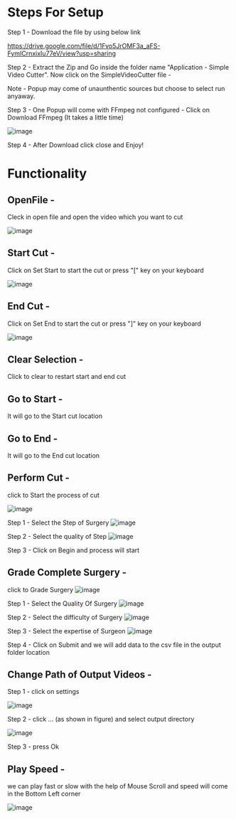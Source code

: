 # Steps For Setup 

Step 1 - Download the file by using below link

https://drive.google.com/file/d/1Fvo5JrOMF3a_aFS-FymICrnxixIu77eV/view?usp=sharing

Step 2 - Extract the Zip and Go inside the folder name "Application - Simple Video Cutter". Now click on the SimpleVideoCutter file -

Note - Popup may come of unaunthentic sources but choose to select run anyaway.



Step 3 - One Popup will come with FFmpeg not configured -  Click on Download FFmpeg     (It takes a little time)

![image](https://user-images.githubusercontent.com/71441089/124021867-b15aa280-da09-11eb-852f-0060b579416f.png)


Step 4 - After Download click close and Enjoy!

# Functionality

## OpenFile -
Cleck in open file and open the video which you want to cut


![image](https://user-images.githubusercontent.com/71441089/124025059-9e49d180-da0d-11eb-88af-0bfd6fdeea68.png)


## Start Cut - 
Click on Set Start to start the cut or press "[" key on your keyboard

![image](https://user-images.githubusercontent.com/71441089/124025342-f41e7980-da0d-11eb-9938-e510ddb1f171.png)

## End Cut - 
Click on Set End to start the cut or press "]" key on your keyboard

![image](https://user-images.githubusercontent.com/71441089/124025413-04365900-da0e-11eb-9532-418e1bdfb719.png)

## Clear Selection - 
Click to clear to restart start and end cut

## Go to Start - 
It will go to the Start cut location

## Go to End - 
It will go to the End cut location

## Perform Cut - 
click to Start the process of cut

![image](https://user-images.githubusercontent.com/71441089/124025942-afdfa900-da0e-11eb-835f-baa669f39246.png)

Step 1 - Select the Step of Surgery
![image](https://user-images.githubusercontent.com/71441089/131272223-e49719ff-c2ea-45a6-ac35-95afd803bcbe.png)

Step 2 - Select the quality of Step
![image](https://user-images.githubusercontent.com/71441089/131272260-aa4ea343-706a-48da-9b7a-9d678c60e54e.png)


Step 3 - Click on Begin and process will start


## Grade Complete Surgery - 
click to Grade Surgery
![image](https://user-images.githubusercontent.com/71441089/131272362-560d35d0-d8a7-4315-b63d-b7a41fa2912f.png)


Step 1 - Select the Quality Of Surgery
![image](https://user-images.githubusercontent.com/71441089/131272094-6aea3436-994b-477e-a609-1fa157d75e9e.png)


Step 2 - Select the difficulty of Surgery
![image](https://user-images.githubusercontent.com/71441089/131272150-9b3adba7-9f25-4e8a-9daa-070639689a12.png)



Step 3 - Select the expertise of Surgeon
![image](https://user-images.githubusercontent.com/71441089/131272194-e19efd24-2a5f-4b29-9aba-a817d8d4f917.png)



Step 4 - Click on Submit and we will add data to the csv file in the output folder location


## Change Path of Output Videos - 
Step 1 - 
click on settings 

![image](https://user-images.githubusercontent.com/71441089/124026796-c0445380-da0f-11eb-8750-8b02d968511e.png)

Step 2 - click ... (as shown in figure) and select output directory

![image](https://user-images.githubusercontent.com/71441089/124027097-1913ec00-da10-11eb-804a-2854c2888e95.png)


Step 3 - press Ok

## Play Speed -
we can play fast or slow with the help of Mouse Scroll and speed will come in the Bottom Left corner


![image](https://user-images.githubusercontent.com/71441089/124029332-a8220380-da12-11eb-9575-a47e75b642a3.png)




